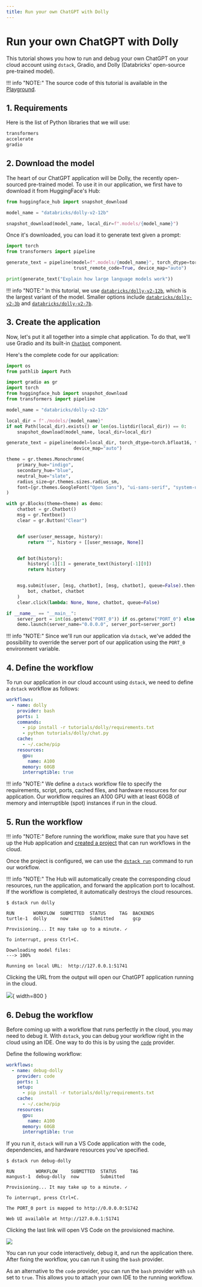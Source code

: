 ```yaml
---
title: Run your own ChatGPT with Dolly
---
```


# Run your own ChatGPT with Dolly

This tutorial shows you how to run and debug your own ChatGPT on your cloud account using `dstack`, Gradio, and
Dolly (Databricks' open-source pre-trained model).

!!! info "NOTE:"
    The source code of this tutorial is available in the <a href="https://github.com/dstackai/dstack-playground#readme" target="__blank">Playground</a>.

## 1. Requirements

Here is the list of Python libraries that we will use:

<div editor-title="tutorials/dolly/requirements.txt"> 

```txt
transformers
accelerate
gradio
```

</div>

## 2. Download the model 

The heart of our ChatGPT application will be Dolly, the recently open-sourced pre-trained model. To use it in our
application, we first have to download it from HuggingFace's Hub:

```python
from huggingface_hub import snapshot_download

model_name = "databricks/dolly-v2-12b"

snapshot_download(model_name, local_dir=f".models/{model_name}")
```

Once it's downloaded, you can load it to generate text given a prompt:

```python
import torch
from transformers import pipeline

generate_text = pipeline(model=f".models/{model_name}", torch_dtype=torch.bfloat16, 
                         trust_remote_code=True, device_map="auto")

print(generate_text("Explain how large language models work"))
```

!!! info "NOTE:"
    In this tutorial, we use [`databricks/dolly-v2-12b`](https://huggingface.co/databricks/dolly-v2-12b), which is the
    largest variant of the model. Smaller options
    include [`databricks/dolly-v2-3b`](https://huggingface.co/databricks/dolly-v2-3b) and
    [`databricks/dolly-v2-7b`](https://huggingface.co/databricks/dolly-v2-7b).  

## 3. Create the application

Now, let's put it all together into a simple chat application. To do that, we'll use Gradio and its
built-in [`Chatbot`](https://gradio.app/creating-a-chatbot/) component.

Here's the complete code for our application:

<div editor-title="tutorials/dolly/chat.py">

```python
import os
from pathlib import Path

import gradio as gr
import torch
from huggingface_hub import snapshot_download
from transformers import pipeline

model_name = "databricks/dolly-v2-12b"

local_dir = f"./models/{model_name}"
if not Path(local_dir).exists() or len(os.listdir(local_dir)) == 0:
    snapshot_download(model_name, local_dir=local_dir)

generate_text = pipeline(model=local_dir, torch_dtype=torch.bfloat16, trust_remote_code=True,
                         device_map="auto")

theme = gr.themes.Monochrome(
    primary_hue="indigo",
    secondary_hue="blue",
    neutral_hue="slate",
    radius_size=gr.themes.sizes.radius_sm,
    font=[gr.themes.GoogleFont("Open Sans"), "ui-sans-serif", "system-ui", "sans-serif"],
)

with gr.Blocks(theme=theme) as demo:
    chatbot = gr.Chatbot()
    msg = gr.Textbox()
    clear = gr.Button("Clear")


    def user(user_message, history):
        return "", history + [[user_message, None]]


    def bot(history):
        history[-1][1] = generate_text(history[-1][0])
        return history


    msg.submit(user, [msg, chatbot], [msg, chatbot], queue=False).then(
        bot, chatbot, chatbot
    )
    clear.click(lambda: None, None, chatbot, queue=False)

if __name__ == "__main__":
    server_port = int(os.getenv("PORT_0")) if os.getenv("PORT_0") else None
    demo.launch(server_name="0.0.0.0", server_port=server_port)
```

</div> 

!!! info "NOTE:"
    Since we'll run our application via `dstack`, we've added the possibility to override the server port of our application
    using the `PORT_0` environment variable.

## 4. Define the workflow

To run our application in our cloud account using `dstack`, we need to define a `dstack` workflow as follows:

<div editor-title=".dstack/workflows/dolly.yaml"> 

```yaml
workflows:
  - name: dolly
    provider: bash
    ports: 1
    commands:
      - pip install -r tutorials/dolly/requirements.txt
      - python tutorials/dolly/chat.py
    cache:
      - ~/.cache/pip
    resources:
      gpu:
        name: A100
      memory: 60GB
      interruptible: true
```

</div>

!!! info "NOTE:"
    We define a `dstack` workflow file to specify the requirements, script, ports, cached files, and hardware resources for
    our application. Our workflow requires an A100 GPU with at least 60GB of memory and interruptible (spot) instances if
    run in the cloud. 

## 5. Run the workflow

!!! info "NOTE:"
    Before running the workflow, make sure that you have set up the Hub application and
    [created a project](../docs/quick-start.md#create-a-hub-project) that can run workflows in the cloud.

Once the project is configured, we can use the [`dstack run`](../docs/reference/cli/run.md) command to
run our workflow.

!!! info "NOTE:"
    The Hub will automatically create the corresponding cloud resources, run the application, and forward the application
    port to localhost. If the workflow is completed, it automatically destroys the cloud resources.

<div class="termy">

```shell
$ dstack run dolly

RUN       WORKFLOW  SUBMITTED  STATUS     TAG  BACKENDS
turtle-1  dolly     now        Submitted       gcp

Provisioning... It may take up to a minute. ✓

To interrupt, press Ctrl+C.

Downloading model files: 
---> 100%

Running on local URL:  http://127.0.0.1:51741
```

</div>

Clicking the URL from the output will open our ChatGPT application running in the cloud. 

![](dstack-dolly.png){ width=800 }

## 6. Debug the workflow

Before coming up with a workflow that runs perfectly in the cloud, you may need to debug it. With `dstack`, you can debug
your workflow right in the cloud using an IDE. One way to do this is by using
the [`code`](../docs/reference/providers/code.md) provider.

Define the following workflow:

<div editor-title=".dstack/workflows/dolly.yaml"> 

```yaml
workflows:
  - name: debug-dolly
    provider: code
    ports: 1
    setup:
      - pip install -r tutorials/dolly/requirements.txt
    cache:
      - ~/.cache/pip
    resources:
      gpu:
        name: A100
      memory: 60GB
      interruptible: true
```

</div>

If you run it, `dstack` will run a VS Code application with the code, dependencies, and hardware resources
you've specified.

<div class="termy">

```shell
$ dstack run debug-dolly

RUN        WORKFLOW     SUBMITTED  STATUS     TAG
mangust-1  debug-dolly  now        Submitted     

Provisioning... It may take up to a minute. ✓

To interrupt, press Ctrl+C.

The PORT_0 port is mapped to http://0.0.0.0:51742

Web UI available at http://127.0.0.1:51741
```

</div>

Clicking the last link will open VS Code on the provisioned machine.

![](dstack-dolly-code.png)

You can run your code interactively, debug it, and run the application there.
After fixing the workflow, you can run it using the `bash` provider.

As an alternative to the `code` provider, you can run the `bash` provider with `ssh` set to `true`. This allows you to attach
your own IDE to the running workflow.
